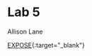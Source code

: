 # Lab 5

Allison Lane


[EXPOSE](https://a4lane.github.io/sp24-cse110-lab5/expose.html){:target="_blank"}

